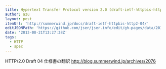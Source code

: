 ```yaml
---
title: Hypertext Transfer Protocol version 2.0 (draft-ietf-httpbis-http2-04) 日本語訳
author: azu
layout: post
itemUrl: 'http://summerwind.jp/docs/draft-ietf-httpbis-http2-04/'
editJSONPath: 'https://github.com/jser/jser.info/edit/gh-pages/data/2013/08/index.json'
date: '2013-08-21T13:27:38Z'
tags:
  - HTTP
  - spec
---
```

HTTP/2.0 Draft 04 仕様書の翻訳
http://blog.summerwind.jp/archives/2076
